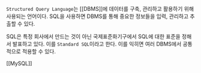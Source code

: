 `Structured Query Language`는 [[DBMS]]에 데이터를 구축, 관리하고 활용하기 위해 사용되는 언어이다. SQL을 사용하면 DBMS를 통해 중요한 정보들을 입력, 관리하고 추출할 수 있다.

SQL은 특정 회사에서 만드는 것이 아닌 국제표준화기구에서 SQL에 대한 표준을 정해서 발표하고 있다. 이를 `Standard SQL`이라고 한다. 이를 익히면 여러 DBMS에서 공통적으로 적용할 수 있다.

[[MySQL]]
